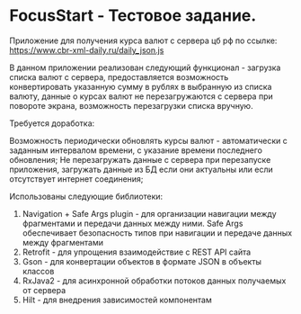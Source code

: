 # FocusStart - Тестовое задание.

Приложение для получения курса валют с сервера цб рф по ссылке: https://www.cbr-xml-daily.ru/daily_json.js

В данном приложении реализован следующий функционал - загрузка списка валют с сервера, предоставляется возможность конвертировать указанную сумму в рублях в выбранную из списка
валюту, данные о курсах валют не перезагружаются с сервера при повороте экрана, возможность перезагрузки списка вручную.

Требуется доработка:

Возможность периодически обновлять курсы валют - автоматически с заданным интервалом времени, с указание времени последнего обновления;
Не перезагружать данные с сервера при перезапуске приложения, загружать данные из БД если они актуальны или если отсутствует интернет соединения;

Использованы следующие библиотеки:
1.	Navigation + Safe Args plugin - для организации навигации между фрагментами и передачи данных между ними. 
Safe Args обеспечивает безопасность типов при навигации и передаче данных между фрагментами
2.	Retrofit - для упрощения взаимодействие с REST API сайта
3.	Gson - для конвертации объектов в формате JSON в объекты классов
4.	RxJava2 - для асинхронной обработки потоков данных получаемых от сервера
5.	Hilt - для внедрения зависимостей компонентам

